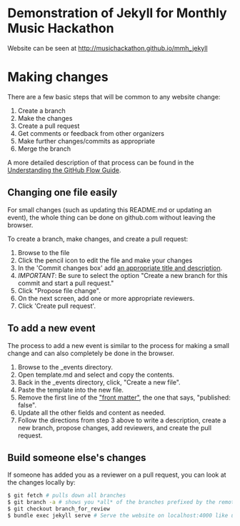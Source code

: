 # Demonstration of Jekyll for Monthly Music Hackathon

Website can be seen at http://musichackathon.github.io/mmh_jekyll

# Making changes

There are a few basic steps that will be common to any website change:

1. Create a branch
2. Make the changes
3. Create a pull request
4. Get comments or feedback from other organizers
5. Make further changes/commits as appropriate
5. Merge the branch

A more detailed description of that process can be found in the 
[Understanding the GitHub Flow Guide](https://guides.github.com/introduction/flow/).

## Changing one file easily

For small changes (such as updating this README.md or updating an event), 
the whole thing can be done on github.com without leaving the browser. 

To create a branch, make changes, and create a pull request:

1. Browse to the file
2. Click the pencil icon to edit the file and make your changes
3. In the 'Commit changes box' add 
[an appropriate title and description](https://github.com/blog/926-shiny-new-commit-styles).
4. *IMPORTANT*: Be sure to select the option "Create a new branch for this commit and start a pull
request."
5. Click "Propose file change".
6. On the next screen, add one or more appropriate reviewers.
7. Click 'Create pull request'.

## To add a new event

The process to add a new event is similar to the process for making a small change and can also
completely be done in the browser.

1. Browse to the _events directory.
2. Open template.md and select and copy the contents.
3. Back in the _events directory, click, "Create a new file".
4. Paste the template into the new file.
5. Remove the first line of the ["front matter"](https://jekyllrb.com/docs/frontmatter/), the one
that says, "published: false".
6. Update all the other fields and content as needed.
7. Follow the directions from step 3 above to write a description, create a new branch, 
propose changes, add reviewers, and create the pull request.

## Build someone else's changes

If someone has added you as a reviewer on a pull request, you can look at the changes locally by:

```sh
$ git fetch # pulls down all branches
$ git branch -a # shows you *all* of the branches prefixed by the remote name, e.g. origin/branch_for_review
$ git checkout branch_for_review
$ bundle exec jekyll serve # Serve the website on localhost:4000 like usual
````

